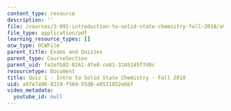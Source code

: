 ```yaml
---
content_type: resource
description: ''
file: /courses/3-091-introduction-to-solid-state-chemistry-fall-2018/a97e7a968219f50d55d0e8531852e6bf_MIT3_091F18_Q01.pdf
file_type: application/pdf
learning_resource_types: []
ocw_type: OCWFile
parent_title: Exams and Quizzes
parent_type: CourseSection
parent_uid: fa2efb82-0261-4fe8-ce81-3105145f7d8c
resourcetype: Document
title: Quiz 1 - Intro to Solid State Chemistry - Fall 2018
uid: a97e7a96-8219-f50d-55d0-e8531852e6bf
video_metadata:
  youtube_id: null
---
```

